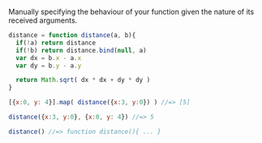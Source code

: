 Manually specifying the behaviour of your function given the nature of its received arguments.

```js
distance = function distance(a, b){
  if(!a) return distance
  if(!b) return distance.bind(null, a)
  var dx = b.x - a.x
  var dy = b.y - a.y

  return Math.sqrt( dx * dx + dy * dy )
}

[{x:0, y: 4}].map( distance({x:3, y:0}) ) //=> [5]

distance({x:3, y:0}, {x:0, y: 4}) //=> 5

distance() //=> function distance(){ ... }
```
